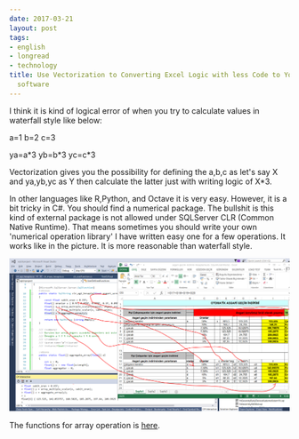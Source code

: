 ```yaml
---
date: 2017-03-21
layout: post
tags:
- english
- longread
- technology
title: Use Vectorization to Converting Excel Logic with less Code to Your hand-written
  software
---
```


I think it is kind of logical error of when you try to calculate values in waterfall style like below:

a=1 b=2 c=3

ya=a\*3 yb=b\*3 yc=c\*3

Vectorization gives you the possibility for defining the a,b,c as let's say X and ya,yb,yc as Y then calculate the latter just with writing logic of X\*3.

In other languages like R,Python, and Octave it is very easy. However, it is a bit tricky in C#. You should find a numerical package. The bullshit is this kind of external package is not allowed under SQLServer CLR (Common Native Runtime). That means sometimes you should write your own 'numerical operation library' I have written easy one for a few operations. It works like in the picture. It is more reasonable than waterfall style.

![excel_to_csharp](/images/excel_to_csharp.png)

The functions for array operation is [here](https://gist.github.com/suatatan/86cc779dfbba7403cbb5478de4285fdc).
